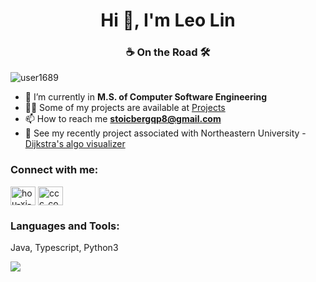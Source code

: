 <h1 align="center">Hi 👋, I'm Leo Lin</h1>
<!-- <h3 align="center">A Java developer in Chongqing</h3> -->
<h3 align="center">☕ On the Road 🛠️</h3>

<p align="left"> <img src="https://komarev.com/ghpvc/?username=user1689&label=Profile%20views&color=0e75b6&style=flat" alt="user1689" /> </p>

- 🌱  I’m currently in **M.S. of Computer Software Engineering**
- 👨‍💻  Some of my projects are available at [Projects](https://github.com/user1689?tab=repositories)
- 📫  How to reach me **stoicbergqp8@gmail.com**
- 📝  See my recently project associated with Northeastern University - [Dijkstra's algo visualizer](https://nimble-mochi-a4fe14.netlify.app)
<!-- - 📝  I regularly write articles on [Blog](https://user1689.github.io/cv/blog) -->
<!-- - 📄  Know about my experiences [Personal Website](https://user1689.github.io/cv) -->


<h3 align="left">Connect with me:</h3>
<p align="left">
<a href="https://linkedin.com/in/" target="blank"><img align="center" src="https://raw.githubusercontent.com/rahuldkjain/github-profile-readme-generator/master/src/images/icons/Social/linked-in-alt.svg" alt="hou-xi-77a49993" height="30" width="40" /></a>
<!-- <a href="https://fb.com" target="blank"><img align="center" src="https://raw.githubusercontent.com/rahuldkjain/github-profile-readme-generator/master/src/images/icons/Social/facebook.svg" alt="xi.hou.127" height="30" width="40" /></a> -->
<a href="https://leetcode-cn.com/u/stoic-goldbergqp4/" target="blank"><img align="center" src="https://raw.githubusercontent.com/rahuldkjain/github-profile-readme-generator/master/src/images/icons/Social/leet-code.svg" alt="ccc_code" height="30" width="40" /></a>
</p>
<h3 align="left">Languages and Tools:</h3>
<a>Java, Typescript, Python3</a>
<p></p>
<!--
<p align="left">
  	<a href="https://www.python.org" target="_blank">
		<img src="https://raw.githubusercontent.com/devicons/devicon/master/icons/python/python-original.svg" alt="python" width="40" height="40" />
	</a>
  <a href="https://flask.palletsprojects.com/" target="_blank">
		<img src="https://www.vectorlogo.zone/logos/pocoo_flask/pocoo_flask-icon.svg" alt="flask" width="40" height="40" />
	</a>
	<a href="https://www.djangoproject.com/" target="_blank">
		<img src="https://raw.githubusercontent.com/devicons/devicon/master/icons/django/django-original.svg" alt="django" width="40" height="40" />
	</a>
	<a href="https://www.nginx.com" target="_blank">
		<img src="https://raw.githubusercontent.com/devicons/devicon/master/icons/nginx/nginx-original.svg" alt="nginx" width="40" height="40" />
	</a>
	<a href="https://www.linux.org/" target="_blank">
		<img src="https://raw.githubusercontent.com/devicons/devicon/master/icons/linux/linux-original.svg" alt="linux" width="40" height="40" />
	</a>
	<a href="https://www.docker.com/" target="_blank">
		<img src="https://raw.githubusercontent.com/devicons/devicon/master/icons/docker/docker-original-wordmark.svg" alt="docker" width="40" height="40" />
	</a>
  <a href="https://www.mysql.com/" target="_blank">
		<img src="https://raw.githubusercontent.com/devicons/devicon/master/icons/mysql/mysql-original-wordmark.svg" alt="mysql" width="40" height="40" />
	</a>
	<a href="https://www.elastic.co/kibana" target="_blank">
		<img src="https://www.vectorlogo.zone/logos/elasticco_kibana/elasticco_kibana-icon.svg" alt="kibana" width="40" height="40" />
	</a>
	<a href="https://www.elastic.co" target="_blank">
		<img src="https://www.vectorlogo.zone/logos/elastic/elastic-icon.svg" alt="elasticsearch" width="40" height="40" />
	</a>
  <a href="https://aws.amazon.com" target="_blank">
		<img src="https://raw.githubusercontent.com/devicons/devicon/master/icons/amazonwebservices/amazonwebservices-original-wordmark.svg" alt="aws" width="40" height="40" />
	</a>
	<a href="https://git-scm.com/" target="_blank">
		<img src="https://www.vectorlogo.zone/logos/git-scm/git-scm-icon.svg" alt="git" width="40" height="40" />
	</a>
	<a href="https://hive.apache.org/" target="_blank">
		<img src="https://www.vectorlogo.zone/logos/apache_hive/apache_hive-icon.svg" alt="hive" width="40" height="40" />
	</a>
	<a href="https://www.w3.org/html/" target="_blank">
		<img src="https://raw.githubusercontent.com/devicons/devicon/master/icons/html5/html5-original-wordmark.svg" alt="html5" width="40" height="40" />
	</a>
	<a href="https://developer.mozilla.org/en-US/docs/Web/JavaScript" target="_blank">
		<img src="https://raw.githubusercontent.com/devicons/devicon/master/icons/javascript/javascript-original.svg" alt="javascript" width="40" height="40" />
	</a>
  <a href="https://vuejs.org/" target="_blank">
		<img src="https://raw.githubusercontent.com/devicons/devicon/master/icons/vuejs/vuejs-original-wordmark.svg" alt="vuejs" width="40" height="40" />
	</a>
	<a href="https://jekyllrb.com/" target="_blank">
		<img src="https://www.vectorlogo.zone/logos/jekyllrb/jekyllrb-icon.svg" alt="jekyll" width="40" height="40" />
	</a>
	<a href="https://redis.io" target="_blank">
		<img src="https://raw.githubusercontent.com/devicons/devicon/master/icons/redis/redis-original-wordmark.svg" alt="redis" width="40" height="40" />
	</a>
	<a href="https://www.selenium.dev" target="_blank">
		<img src="https://raw.githubusercontent.com/detain/svg-logos/780f25886640cef088af994181646db2f6b1a3f8/svg/selenium-logo.svg" alt="selenium" width="40" height="40" />
	</a>
  <a href="https://postman.com" target="_blank">
		<img src="https://www.vectorlogo.zone/logos/getpostman/getpostman-icon.svg" alt="postman" width="40" height="40" />
	</a>
  <a href="https://www.figma.com/" target="_blank">
		<img src="https://www.vectorlogo.zone/logos/figma/figma-icon.svg" alt="figma" width="40" height="40" />
	</a>
</p>
-->

<!-- <div style="display: flex; align-items: center;">
<p style="flex: 1; margin-bottom: 0;"><img align="left" style="width: 100%" src="https://github-readme-stats.vercel.app/api/top-langs/?username=user1689&layout=compact" alt="user1689" /></p>
<p style="width: 50%; margin-bottom: 20px; margin-left: 10px;">&nbsp;<img align="center" src="https://github-readme-stats.vercel.app/api?username=user1689&show_icons=true&locale=en" alt="user1689" /></p>
</div> -->

![](https://github-profile-summary-cards.vercel.app/api/cards/profile-details?username=user1689&theme=monokai)


<!--
**user1689/user1689** is a ✨ _special_ ✨ repository because its `README.md` (this file) appears on your GitHub profile.

Here are some ideas to get you started:

- 🔭 I’m currently working on ...
- 🌱 I’m currently learning ...
- 👯 I’m looking to collaborate on ...
- 🤔 I’m looking for help with ...
- 💬 Ask me about ...
- 📫 How to reach me: ...
- 😄 Pronouns: ...
- ⚡ Fun fact: ...
-->

